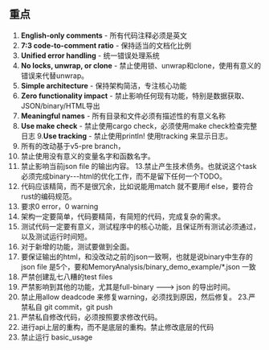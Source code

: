 ## 重点

1. **English-only comments** - 所有代码注释必须是英文
2. **7:3 code-to-comment ratio** - 保持适当的文档化比例
3. **Unified error handling** - 统一错误处理系统
4. **No locks, unwrap, or clone** - 禁止使用锁、unwrap和clone，使用有意义的错误来代替unwrap。
5. **Simple architecture** - 保持架构简洁，专注核心功能
6. **Zero functionality impact** - 禁止影响任何现有功能，特别是数据获取、JSON/binary/HTML导出
7. **Meaningful names** - 所有目录和文件必须有描述性的有意义名称
8. **Use make check** - 禁止使用cargo check，必须使用make check检查完整日志
9.**Use tracking** -  禁止使用println! 使用tracking 来显示日志。
10. 所有的改动基于v5-pre branch，
11. 禁止使用没有意义的变量名字和函数名字。
12. 禁止影响当前json file 的输出内容。
13.禁止产生技术债务。也就说这个task 必须完成binary---html的优化工作，而不是留下任何一个TODO。
14. 代码应该精简，而不是很冗余，比如说能用match 就不要用if else，要符合rust的编码规范。
15. 要求0 error，0 warning
16. 架构一定要简单，代码要精简，有简短的代码，完成复杂的需求。
17. 测试代码一定要有意义，测试程序中的核心功能，且保证所有测试必须通过，以及测试运行时间短。
18. 对于新增的功能，测试要做到全面。
19. 要保证输出的html，和没改动之前的json一致啊，也就是说binary中生存的json file 是5个，要和MemoryAnalysis/binary_demo_example/*.json 一致
20. 严禁创建乱七八糟的test files
21. 严禁影响到其他的功能，尤其是full-binary ---> json 的导出时间。
22. 禁止用allow deadcode 来修复warning，必须找到原因，然后修复。
23.严禁私自 git commit，git push
24. 严禁私自修改代码，必须按照要求修改代码。
25. 进行api上层的重构，而不是底层的重构。禁止修改底层的代码
26. 禁止运行 basic_usage
